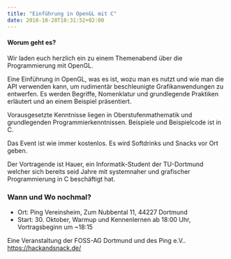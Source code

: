 ```yaml
---
title: "Einführung in OpenGL mit C"
date: 2018-10-28T18:31:52+02:00
---
```


#### Worum geht es?

Wir laden euch herzlich ein zu einem Themenabend über die Programmierung mit OpenGL.

Eine Einführung in OpenGL, was es ist, wozu man es nutzt und wie man die API verwenden kann, um rudimentär beschleunigte Grafikanwendungen zu entwerfen. Es werden Begriffe, Nomenklatur und grundlegende Praktiken erläutert und an einem Beispiel präsentiert.

Vorausgesetzte Kenntnisse liegen in Oberstufenmathematik und grundlegenden Programmierkenntnissen. Beispiele und Beispielcode ist in C.

Das Event ist wie immer kostenlos. Es wird Softdrinks und Snacks vor Ort geben.

Der Vortragende ist Hauer, ein Informatik-Student der TU-Dortmund welcher sich bereits seid Jahre mit systemnaher und grafischer Programmierung in C beschäftigt hat.

### Wann und Wo nochmal?

- Ort: Ping Vereinsheim, Zum Nubbental 11, 44227 Dortmund
- Start: 30. Oktober, Warmup und Kennenlernen ab 18:00 Uhr, Vortragsbeginn um ~18:15

Eine Veranstaltung der FOSS-AG Dortmund und des Ping e.V..
https://hackandsnack.de/
